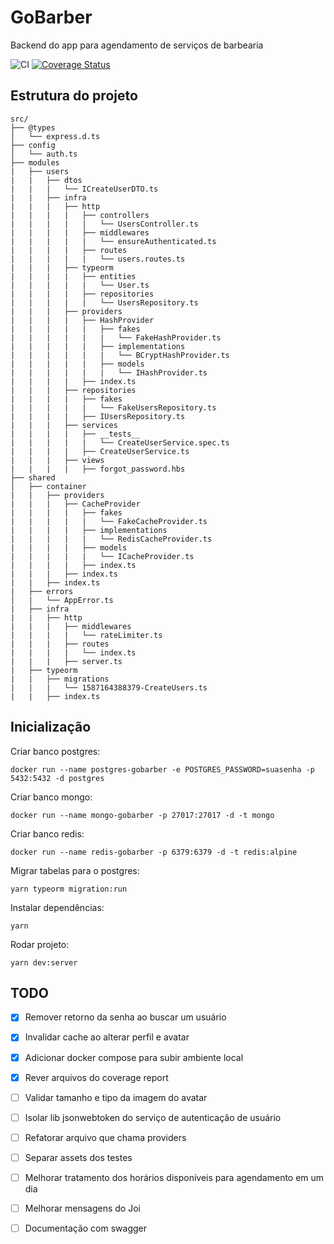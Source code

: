 # GoBarber

Backend do app para agendamento de serviços de barbearia

![CI](https://github.com/laraludwig18/gobarber-api/workflows/CI/badge.svg?branch=master)
[![Coverage Status](https://coveralls.io/repos/github/laraludwig18/gobarber-api/badge.svg?branch=ci-test)](https://coveralls.io/github/laraludwig18/gobarber-api?branch=ci-test)

## Estrutura do projeto

```
src/
├── @types
│   └── express.d.ts
├── config
│   └── auth.ts
├── modules
|   ├── users
|   |   ├── dtos
|   |   |   └── ICreateUserDTO.ts
|   |   ├── infra
|   |   |   ├── http
|   |   |   |   ├── controllers
|   |   |   |   |   └── UsersController.ts
|   |   |   |   ├── middlewares
|   |   |   |   |   └── ensureAuthenticated.ts
|   |   |   |   ├── routes
|   |   |   |   |   └── users.routes.ts
|   |   |   ├── typeorm
|   |   |   |   ├── entities
|   |   |   |   |   └── User.ts
|   |   |   |   ├── repositories
|   |   |   |   |   └── UsersRepository.ts
|   |   |   ├── providers
|   |   |   |   ├── HashProvider
|   |   |   |   |   ├── fakes
|   |   |   |   |   |   └── FakeHashProvider.ts
|   |   |   |   |   ├── implementations
|   |   |   |   |   |   └── BCryptHashProvider.ts
|   |   |   |   |   ├── models
|   |   |   |   |   |   └── IHashProvider.ts
|   |   |   |   ├── index.ts
|   |   |   ├── repositories
|   |   |   |   ├── fakes
|   |   |   |   |   └── FakeUsersRepository.ts
|   |   |   |   ├── IUsersRepository.ts
|   |   |   ├── services
|   |   |   |   ├── __tests__
|   |   |   |   |   └── CreateUserService.spec.ts
|   |   |   |   ├── CreateUserService.ts
|   |   |   ├── views
|   |   |   |   ├── forgot_password.hbs
├── shared
│   ├── container
|   |   ├── providers
|   |   |   ├── CacheProvider
|   |   |   |   ├── fakes
|   |   |   |   |   └── FakeCacheProvider.ts
|   |   |   |   ├── implementations
|   |   |   |   |   └── RedisCacheProvider.ts
|   |   |   |   ├── models
|   |   |   |   |   └── ICacheProvider.ts
|   |   |   |   ├── index.ts
|   |   |   ├── index.ts
|   |   ├── index.ts
|   ├── errors
│   |   └── AppError.ts
|   ├── infra
|   |   ├── http
|   |   |   ├── middlewares
|   |   |   |   └── rateLimiter.ts
|   |   |   ├── routes
|   |   |   |   └── index.ts
|   |   |   ├── server.ts
|   ├── typeorm
|   |   ├── migrations
|   |   |   └── 1587164388379-CreateUsers.ts
|   |   ├── index.ts
```

## Inicialização

Criar banco postgres:
```
docker run --name postgres-gobarber -e POSTGRES_PASSWORD=suasenha -p 5432:5432 -d postgres
```
Criar banco mongo:
```
docker run --name mongo-gobarber -p 27017:27017 -d -t mongo
```
Criar banco redis:
```
docker run --name redis-gobarber -p 6379:6379 -d -t redis:alpine
```
Migrar tabelas para o postgres:
```
yarn typeorm migration:run
```
Instalar dependências:
```
yarn
```
Rodar projeto:
```
yarn dev:server
```

## TODO

- [x] Remover retorno da senha ao buscar um usuário
- [x] Invalidar cache ao alterar perfil e avatar
- [x] Adicionar docker compose para subir ambiente local
- [x] Rever arquivos do coverage report
- [ ] Validar tamanho e tipo da imagem do avatar
- [ ] Isolar lib jsonwebtoken do serviço de autenticação de usuário
- [ ] Refatorar arquivo que chama providers
- [ ] Separar assets dos testes
- [ ] Melhorar tratamento dos horários disponíveis para agendamento em um dia
- [ ] Melhorar mensagens do Joi
- [ ] Documentação com swagger


